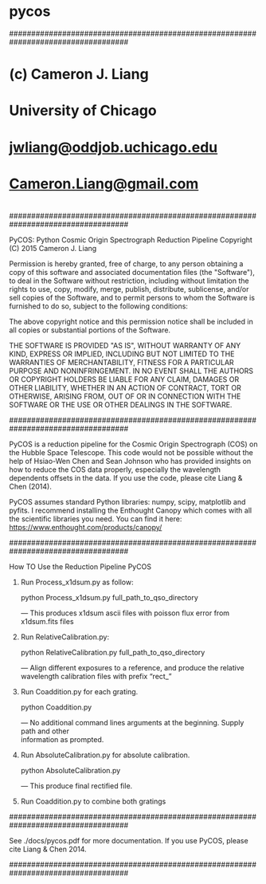 # pycos
###################################################################################
#
#   		(c) Cameron J. Liang
#		    University of Chicago
#     		    jwliang@oddjob.uchicago.edu
#     	            Cameron.Liang@gmail.com
#
###################################################################################


 PyCOS: Python Cosmic Origin Spectrograph Reduction Pipeline
 Copyright (C) 2015 Cameron J. Liang
 
Permission is hereby granted, free of charge, to any person obtaining a copy of this 
software and associated documentation files (the "Software"), to deal in the Software 
without restriction, including without limitation the rights to use, copy, modify, merge, 
publish, distribute, sublicense, and/or sell copies of the Software, and to permit persons 
to whom the Software is furnished to do so, subject to the following conditions:

The above copyright notice and this permission notice shall be included in all copies or 
substantial portions of the Software.


THE SOFTWARE IS PROVIDED "AS IS", WITHOUT WARRANTY OF ANY KIND, EXPRESS OR IMPLIED, 
INCLUDING BUT NOT LIMITED TO THE WARRANTIES OF MERCHANTABILITY, FITNESS FOR A PARTICULAR 
PURPOSE AND NONINFRINGEMENT. IN NO EVENT SHALL THE AUTHORS OR COPYRIGHT HOLDERS BE LIABLE 
FOR ANY CLAIM, DAMAGES OR OTHER LIABILITY, WHETHER IN AN ACTION OF CONTRACT, TORT OR 
OTHERWISE, ARISING FROM, OUT OF OR IN CONNECTION WITH THE SOFTWARE OR THE USE OR OTHER 
DEALINGS IN THE SOFTWARE.

###################################################################################


PyCOS is a reduction pipeline for the Cosmic Origin Spectrograph (COS) on the 
Hubble Space Telescope. This code would not be possible without the help of 
Hsiao-Wen Chen and Sean Johnson who has provided insights on how to reduce 
the COS data properly, especially the wavelength dependents offsets in the 
data. If you use the code, please cite Liang & Chen (2014). 

PyCOS assumes standard Python libraries: numpy, scipy, matplotlib and pyfits. 
I recommend installing the Enthought Canopy which comes with all the scientific 
libraries you need. You can find it here: https://www.enthought.com/products/canopy/


###################################################################################

How TO Use the Reduction Pipeline PyCOS

1. Run Process_x1dsum.py as follow:

   python Process_x1dsum.py full_path_to_qso_directory

   — This produces x1dsum ascii files with poisson flux error from x1dsum.fits files

2. Run RelativeCalibration.py:

   python RelativeCalibration.py full_path_to_qso_directory
   
   — Align different exposures to a reference, and produce the relative wavelength 
   calibration files with prefix “rect_”

3. Run Coaddition.py for each grating.

   python Coaddition.py

   — No additional command lines arguments at the beginning. Supply path and other   	     
   information as prompted.

4. Run AbsoluteCalibration.py for absolute calibration. 

   python AbsoluteCalibration.py

   — This produce final rectified file. 


5. Run Coaddition.py to combine both gratings

###################################################################################


See ./docs/pycos.pdf for more documentation. If you use PyCOS, 
please cite Liang & Chen 2014.

###################################################################################

